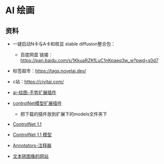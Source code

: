 # AI 绘画

## 资料

- 一键启动N卡与A卡和核显 stable diffusion整合包：
  
  - 百度网盘
    链接：https://pan.baidu.com/s/1KkuaRZKfLuC1nKpaeq3w_w?pwd=s0d7

- 标签超市：https://tags.novelai.dev/

- c站：https://civitai.com/

- [ai-绘图-手势扩展插件](https://github.com/Mikubill/sd-webui-controlnet)

- [controlNet模型扩展插件](https://huggingface.co/lllyasviel/ControlNet/tree/main/models)
  
  - 把下载的插件放到扩展下的models文件夹下

- [ControlNet 1.1](https://github.com/lllyasviel/ControlNet-v1-1-nightly)

- [ControlNet 1.1 模型](https://huggingface.co/lllyasviel/ControlNet-v1-1/tree/main)

- [Annotators-注释器](https://huggingface.co/lllyasviel/Annotators/tree/main)

- [文本转图像的网站](http://www.akuziti.com/)
